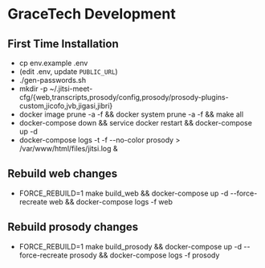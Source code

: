 # GraceTech Development

## First Time Installation

- cp env.example .env
- (edit .env, update `PUBLIC_URL`)
- ./gen-passwords.sh
- mkdir -p ~/.jitsi-meet-cfg/{web,transcripts,prosody/config,prosody/prosody-plugins-custom,jicofo,jvb,jigasi,jibri}
- docker image prune -a -f && docker system prune -a -f && make all
- docker-compose down && service docker restart && docker-compose up -d
- docker-compose logs -t -f --no-color prosody > /var/www/html/files/jitsi.log &

## Rebuild web changes

- FORCE_REBUILD=1 make build_web && docker-compose up -d --force-recreate web && docker-compose logs -f web

## Rebuild prosody changes

- FORCE_REBUILD=1 make build_prosody && docker-compose up -d --force-recreate prosody && docker-compose logs -f prosody
